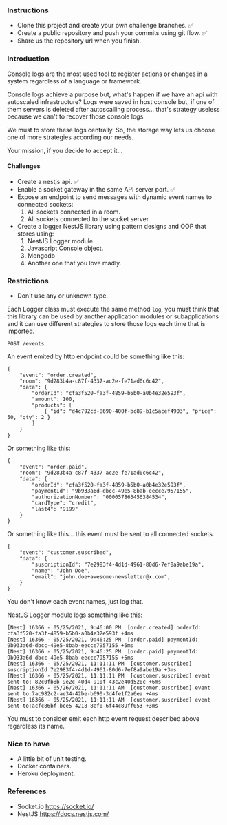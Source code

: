 
### Instructions

* Clone this project and create your own challenge branches. ✅
* Create a public repository and push your commits using git flow. ✅
* Share us the repository url when you finish.

### Introduction

Console logs are the most used tool to register actions or changes in a system regardless of a language or framework.

Console logs achieve a purpose but, what's happen if we have an api with autoscaled infrastructure? Logs were saved in host console but, if one of them servers is deleted after autoscalling process... that's strategy useless because we can't to recover those console logs.

We must to store these logs centrally. So, the storage way lets us choose one of more strategies according our needs.

Your mission, if you decide to accept it...

#### Challenges

* Create a nestjs api. ✅
* Enable a socket gateway in the same API server port. ✅
* Expose an endpoint to send messages with dynamic event names to connected sockets:
  1. All sockets connected in a room.
  2. All sockets connected to the socket server.
* Create a logger NestJS library using pattern designs and OOP that stores using:
  1. NestJS Logger module.
  2. Javascript Console object.
  3. Mongodb
  4. Another one that you love madly.

### Restrictions

* Don't use any or unknown type.

Each Logger class must execute the same method `log`, you must think that this library can be used by another application modules or subapplications and it can use different strategies to store those logs each time that is imported.

`POST /events`

An event emited by http endpoint could be something like this:
```
{
    "event": "order.created",
    "room": "9d283b4a-c87f-4337-ac2e-fe71ad0c6c42",
    "data": {
        "orderId": "cfa3f520-fa3f-4859-b5b0-a0b4e32e593f",
        "amount": 100,
        "products": [
            { "id": "d4c792cd-8690-400f-bc89-b1c5acef4903", "price": 50, "qty": 2 }
        ]
    }
}
```

Or something like this:
```
{
    "event": "order.paid",
    "room": "9d283b4a-c87f-4337-ac2e-fe71ad0c6c42",
    "data": {
        "orderId": "cfa3f520-fa3f-4859-b5b0-a0b4e32e593f",
        "paymentId": "9b933a6d-dbcc-49e5-8bab-eecce7957155",
        "authorizationNumber": "000057863456384534",
        "cardType": "credit",
        "last4": "9199"
    }
}
```

Or something like this... this event must be sent to all connected sockets.
```
{
    "event": "customer.suscribed",
    "data": {
        "suscriptionId": "7e2983f4-4d1d-4961-80d6-7ef8a9abe19a",
        "name": "John Doe",
        "email": "john.doe+awesome-newsletter@x.com",
    }
}
```

You don't know each event names, just log that.

NestJS Logger module logs something like this:

```
[Nest] 16366 - 05/25/2021, 9:46:00 PM  [order.created] orderId: cfa3f520-fa3f-4859-b5b0-a0b4e32e593f +4ms
[Nest] 16366 - 05/25/2021, 9:46:25 PM  [order.paid] paymentId: 9b933a6d-dbcc-49e5-8bab-eecce7957155 +5ms
[Nest] 16366 - 05/25/2021, 9:46:25 PM  [order.paid] paymentId: 9b933a6d-dbcc-49e5-8bab-eecce7957155 +5ms
[Nest] 16366 - 05/25/2021, 11:11:11 PM  [customer.suscribed] suscriptionId 7e2983f4-4d1d-4961-80d6-7ef8a9abe19a +3ms
[Nest] 16366 - 05/25/2021, 11:11:11 PM  [customer.suscribed] event sent to: 82c0fb8b-9e2c-40d4-910f-43c2e40d520c +6ms
[Nest] 16366 - 05/26/2021, 11:11:11 AM  [customer.suscribed] event sent to:7ac982c2-ae34-42be-b690-3d4fe1f2a6ea +4ms
[Nest] 16366 - 05/25/2021, 11:11:11 AM  [customer.suscribed] event sent to:acfc86bf-bce5-4218-8ef0-6f44c89ff053 +3ms
```

You must to consider emit each http event request described above regardless its name.

### Nice to have

* A little bit of unit testing.
* Docker containers.
* Heroku deployment.

### References
 
* Socket.io https://socket.io/
* NestJS https://docs.nestjs.com/
